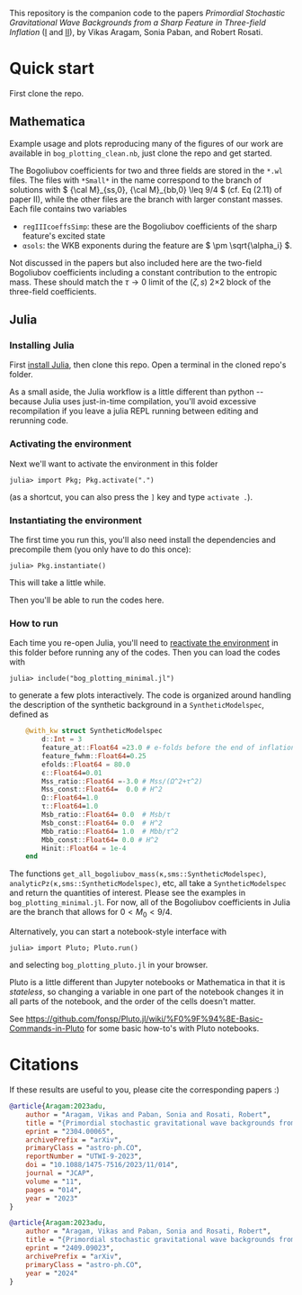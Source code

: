 This repository is the companion code to the papers *Primordial Stochastic Gravitational Wave Backgrounds from a Sharp Feature in Three-field Inflation* ([I](https://arxiv.org/abs/2304.00065) and [II](https://arxiv.org/abs/2409.09023)), by Vikas Aragam, Sonia Paban, and Robert Rosati.


# Quick start

First clone the repo.

## Mathematica

Example usage and plots reproducing many of the figures of our work are available in `bog_plotting_clean.nb`, just clone the repo and get started.

The Bogoliubov coefficients for two and three fields are stored in the `*.wl` files. The files with `*Small*` in the name correspond to the branch of solutions with $` {\cal M}_{ss,0}, {\cal M}_{bb,0} \leq 9/4 `$ (cf. Eq (2.11) of paper II), while the other files are the branch with larger constant masses. Each file contains two variables

  - `regIIIcoeffsSimp`: these are the Bogoliubov coefficients of the sharp feature's excited state
  - `αsols`: the WKB exponents during the feature are $` \pm \sqrt{\alpha_i} `$.

Not discussed in the papers but also included here are the two-field Bogoliubov coefficients including a constant contribution to the entropic mass. These should match the $` \tau \rightarrow 0 `$ limit of the $`(\zeta, s)`$ 2$`\times`$2 block of the three-field coefficients.

## Julia


### Installing Julia

First [install Julia](https://julialang.org/downloads/), then clone this repo.
Open a terminal in the cloned repo's folder.

As a small aside, the Julia workflow is a little different than python -- because Julia uses just-in-time compilation, you'll avoid excessive recompilation if you leave a julia REPL running between editing and rerunning code.

### Activating the environment

Next we'll want to activate the environment in this folder
```julia-repl
julia> import Pkg; Pkg.activate(".")
```
(as a shortcut, you can also press the `]` key and type `activate .`).

### Instantiating the environment
The first time you run this, you'll also need install the dependencies and precompile them (you only have to do this once):
```julia-repl
julia> Pkg.instantiate()
```
This will take a little while.

Then you'll be able to run the codes here.

### How to run
Each time you re-open Julia, you'll need to [reactivate the environment](#activating-the-environment) in this folder before running any of the codes.
Then you can load the codes with

```julia-repl
julia> include("bog_plotting_minimal.jl")
```
to generate a few plots interactively.
The code is organized around handling the description of the synthetic background in a `SyntheticModelspec`, defined as
```julia
	@with_kw struct SyntheticModelspec
		d::Int = 3
		feature_at::Float64 =23.0 # e-folds before the end of inflation
		feature_fwhm::Float64=0.25
		efolds::Float64 = 80.0
		ϵ::Float64=0.01
		Mss_ratio::Float64 =-3.0 # Mss/(Ω^2+τ^2)
		Mss_const::Float64=  0.0 # H^2
		Ω::Float64=1.0
		τ::Float64=1.0
		Msb_ratio::Float64= 0.0  # Msb/τ
		Msb_const::Float64= 0.0  # H^2
		Mbb_ratio::Float64= 1.0  # Mbb/τ^2
		Mbb_const::Float64= 0.0 # H^2
		Hinit::Float64 = 1e-4
	end
```
The functions `get_all_bogoliubov_mass(κ,sms::SyntheticModelspec)`, `analyticPz(κ,sms::SyntheticModelspec)`, etc, all take a `SyntheticModelspec` and return the quantities of interest. Please see the examples in `bog_plotting_minimal.jl`. For now, all of the Bogoliubov coefficients in Julia are the branch that allows for $`0 < M_0 < 9/4`$.

Alternatively, you can start a notebook-style interface with
```julia-repl
julia> import Pluto; Pluto.run()
```
and selecting `bog_plotting_pluto.jl` in your browser.

Pluto is a little different than Jupyter notebooks or Mathematica in that it is *stateless*, so changing a variable in one part of the notebook changes it in all parts of the notebook, and the order of the cells doesn't matter.

See https://github.com/fonsp/Pluto.jl/wiki/%F0%9F%94%8E-Basic-Commands-in-Pluto for some basic how-to's with Pluto notebooks.

# Citations
If these results are useful to you, please cite the corresponding papers :)

```bibtex
@article{Aragam:2023adu,
    author = "Aragam, Vikas and Paban, Sonia and Rosati, Robert",
    title = "{Primordial stochastic gravitational wave backgrounds from a sharp feature in three-field inflation. Part~I. The radiation era}",
    eprint = "2304.00065",
    archivePrefix = "arXiv",
    primaryClass = "astro-ph.CO",
    reportNumber = "UTWI-9-2023",
    doi = "10.1088/1475-7516/2023/11/014",
    journal = "JCAP",
    volume = "11",
    pages = "014",
    year = "2023"
}

@article{Aragam:2023adu,
    author = "Aragam, Vikas and Paban, Sonia and Rosati, Robert",
    title = "{Primordial stochastic gravitational wave backgrounds from a sharp feature in three-field inflation. Part~II. The inflationary era}",
    eprint = "2409.09023",
    archivePrefix = "arXiv",
    primaryClass = "astro-ph.CO",
    year = "2024"
}
```
